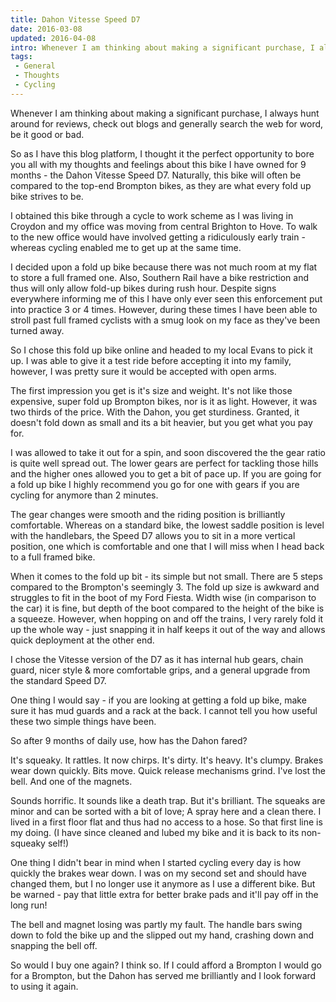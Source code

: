 ```yaml
---
title: Dahon Vitesse Speed D7
date: 2016-03-08
updated: 2016-04-08
intro: Whenever I am thinking about making a significant purchase, I always hunt around for reviews, check out blogs and generally search the web for word, be it good or bad. ...
tags:
 - General
 - Thoughts
 - Cycling
---
```


<p>Whenever I am thinking about making a significant purchase, I always hunt around for reviews, check out blogs and generally search the web for word, be it good or bad.</p>

<p>So as I have this blog platform, I thought it the perfect opportunity to bore you all with my thoughts and feelings about this bike I have owned for 9 months - the Dahon Vitesse Speed D7. Naturally, this bike will often be compared to the top-end Brompton bikes, as they are what every fold up bike strives to be.</p>





<p>I obtained this bike through a cycle to work scheme as I was living in Croydon and my office was moving from central Brighton to Hove. To walk to the new office would have involved getting a ridiculously early train - whereas cycling enabled me to get up at the same time.</p>





<p>I decided upon a fold up bike because there was not much room at my flat to store a full framed one. Also, Southern Rail have a bike restriction and thus will only allow fold-up bikes during rush hour. Despite signs everywhere informing me of this I have only ever seen this enforcement put into practice 3 or 4 times. However, during these times I have been able to stroll past full framed cyclists with a smug look on my face as they've been turned away.</p>





<p>So I chose this fold up bike online and headed to my local Evans to pick it up. I was able to give it a test ride before accepting it into my family, however, I was pretty sure it would be accepted with open arms.</p>





<p>The first impression you get is it's size and weight. It's not like those expensive, super fold up Brompton bikes, nor is it as light. However, it was two thirds of the price. With the Dahon, you get sturdiness. Granted, it doesn't fold down as small and&nbsp;its a bit heavier, but you get what you pay for.</p>





<p>I was allowed to take it out for a spin, and soon discovered the the gear ratio is quite well spread out. The lower gears are perfect for tackling those hills and the higher ones allowed you to get a bit of pace up. If you are going for a fold up bike I highly recommend you go for one with gears if you are cycling for anymore than 2 minutes.</p>





<p>The gear changes were smooth and the riding position is brilliantly comfortable. Whereas on a standard bike, the lowest saddle position is level with the handlebars, the Speed D7 allows you to sit in a more vertical position, one which is comfortable and one that I will miss when I head back to a full framed bike.</p>





<p>When it comes to the fold up bit - its simple but not small. There are 5 steps compared to the Brompton's seemingly 3. The fold up size is awkward and struggles to fit in the boot of my Ford Fiesta. Width wise (in comparison to the car) it is fine, but depth of the boot compared to the height of the bike is a squeeze. However, when hopping on and off the trains, I very rarely fold it up the whole way - just snapping it in half keeps it out of the way and allows quick deployment at the other end.</p>





<p>I chose the Vitesse version of the D7 as it has internal hub gears, chain guard, nicer style &&nbsp;more comfortable grips, and a general upgrade from the standard Speed D7.</p>





<p>One thing I would say - if you are looking at getting a fold up bike, make sure it has mud guards and a rack at the back. I cannot tell you how useful these two simple things have been.</p>





<p>So after 9 months of daily use, how has the Dahon fared?</p>





<p>It's squeaky. It rattles. It now chirps. It's dirty. It's heavy. It's clumpy. Brakes wear down quickly. Bits move. Quick release mechanisms grind. I've lost the bell. And one of the magnets.</p>





<p>Sounds horrific. It sounds like a death trap. But it's brilliant. The squeaks are minor and can be sorted with a bit of love; A spray here and a clean there. I lived in a first floor flat and thus had no access to a hose. So that first line is my doing. (I have since cleaned and lubed my bike and it is back to its non-squeaky self!)</p>





<p>One thing I didn't bear in mind when I started cycling every day is how quickly the brakes wear down. I was on my second set and should have changed them, but I no longer use it anymore as I use a different bike.&nbsp;But be warned - pay that little extra for better brake pads and it'll pay off in the long run!</p>





<p>The bell and magnet losing was partly my fault. The handle bars swing down to fold the bike up and the slipped out my hand, crashing down and snapping the bell off.</p>





<p>So would I buy one again? I think so. If I could afford a Brompton I would go for a Brompton, but the Dahon has served me brilliantly and I look forward to using it again.</p>